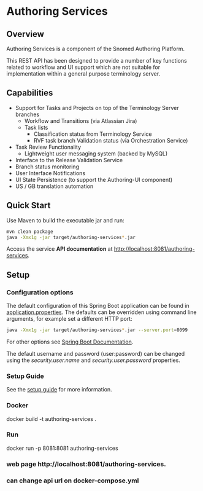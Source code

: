 # Authoring Services
## Overview
Authoring Services is a component of the Snomed Authoring Platform. 

This REST API has been designed to provide a number of key functions related to workflow and UI support 
which are not suitable for implementation within a general purpose terminology server.

## Capabilities
- Support for Tasks and Projects on top of the Terminology Server branches
  - Workflow and Transitions (via Atlassian Jira)
  - Task lists
    - Classification status from Terminology Service 
    - RVF task branch Validation status (via Orchestration Service)
- Task Review Functionality
  - Lightweight user messaging system (backed by MySQL)
- Interface to the Release Validation Service
- Branch status monitoring
- User Interface Notifications
- UI State Persistence (to support the Authoring-UI component)
- US / GB translation automation

## Quick Start
Use Maven to build the executable jar and run:
```bash
mvn clean package
java -Xmx1g -jar target/authoring-services*.jar
```
Access the service **API documentation** at [http://localhost:8081/authoring-services](http://localhost:8081/authoring-services).

## Setup
### Configuration options
The default configuration of this Spring Boot application can be found in [application.properties](src/main/resources/application.properties). The defaults can be overridden using command line arguments, for example set a different HTTP port:
```bash
java -Xmx1g -jar target/authoring-services*.jar --server.port=8099
```
For other options see [Spring Boot Documentation](https://docs.spring.io/spring-boot/docs/current/reference/html/boot-features-external-config.html).

The default username and password (user:password) can be changed using the _security.user.name_ and _security.user.password_ properties.

### Setup Guide
See the [setup guide](docs/setup-guide.md) for more information.

### Docker

docker build -t authoring-services .

### Run

docker run -p 8081:8081 authoring-services

### web page http://localhost:8081/authoring-services.

### can change api url on docker-compose.yml


